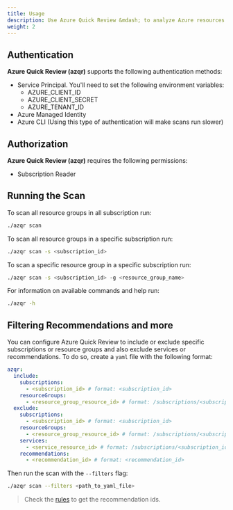 ```yaml
---
title: Usage
description: Use Azure Quick Review &mdash; to analyze Azure resources and identify whether they comply with Azure's best practices and recommendations.
weight: 2
---
```


## Authentication

**Azure Quick Review (azqr)** supports the following authentication methods:

* Service Principal. You'll need to set the following environment variables:
  * AZURE_CLIENT_ID
  * AZURE_CLIENT_SECRET
  * AZURE_TENANT_ID
* Azure Managed Identity
* Azure CLI (Using this type of authentication will make scans run slower)

## Authorization

**Azure Quick Review (azqr)** requires the following permissions:

* Subscription Reader

## Running the Scan

To scan all resource groups in all subscription run:

```bash
./azqr scan
```

To scan all resource groups in a specific subscription run:

```bash
./azqr scan -s <subscription_id>
```

To scan a specific resource group in a specific subscription run:

```bash
./azqr scan -s <subscription_id> -g <resource_group_name>
```

For information on available commands and help run:

```bash
./azqr -h
```

## Filtering Recommendations and more

You can configure Azure Quick Review to include or exclude specific subscriptions or resource groups and also exclude services or recommendations. To do so, create a `yaml` file with the following format:

```yaml
azqr:
  include:
    subscriptions:
      - <subscription_id> # format: <subscription_id>
    resourceGroups:
      - <resource_group_resource_id> # format: /subscriptions/<subscription_id>/resourceGroups/<resource_group_name>
  exclude:
    subscriptions:
      - <subscription_id> # format: <subscription_id>
    resourceGroups:
      - <resource_group_resource_id> # format: /subscriptions/<subscription_id>/resourceGroups/<resource_group_name>
    services:
      - <service_resource_id> # format: /subscriptions/<subscription_id>/resourceGroups/<resource_group_name>/providers/<service_provider>/<service_name>
    recommendations:
      - <recommendation_id> # format: <recommendation_id>
```

Then run the scan with the `--filters` flag:

```bash
./azqr scan --filters <path_to_yaml_file>
```

> Check the [rules](https://azure.github.io/azqr/docs/recommendations/) to get the recommendation ids.